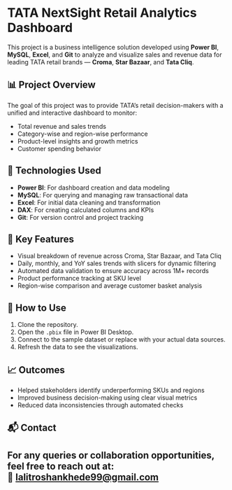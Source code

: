 # TATA NextSight Retail Analytics Dashboard

This project is a business intelligence solution developed using **Power BI**, **MySQL**, **Excel**, and **Git** to analyze and visualize sales and revenue data for leading TATA retail brands — **Croma**, **Star Bazaar**, and **Tata Cliq**.

## 📊 Project Overview

The goal of this project was to provide TATA’s retail decision-makers with a unified and interactive dashboard to monitor:

- Total revenue and sales trends
- Category-wise and region-wise performance
- Product-level insights and growth metrics
- Customer spending behavior

## 🔧 Technologies Used

- **Power BI**: For dashboard creation and data modeling
- **MySQL**: For querying and managing raw transactional data
- **Excel**: For initial data cleaning and transformation
- **DAX**: For creating calculated columns and KPIs
- **Git**: For version control and project tracking

## 📌 Key Features

- Visual breakdown of revenue across Croma, Star Bazaar, and Tata Cliq
- Daily, monthly, and YoY sales trends with slicers for dynamic filtering
- Automated data validation to ensure accuracy across 1M+ records
- Product performance tracking at SKU level
- Region-wise comparison and average customer basket analysis


## 🚀 How to Use

1. Clone the repository.
2. Open the `.pbix` file in Power BI Desktop.
3. Connect to the sample dataset or replace with your actual data sources.
4. Refresh the data to see the visualizations.

## 📈 Outcomes

- Helped stakeholders identify underperforming SKUs and regions
- Improved business decision-making using clear visual metrics
- Reduced data inconsistencies through automated checks

## 📬 Contact

For any queries or collaboration opportunities, feel free to reach out at:  
📧 lalitroshankhede99@gmail.com  
---



